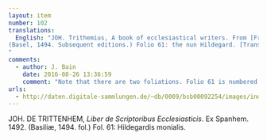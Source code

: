```yaml
---
layout: item
number: 102
translations:
  English: "JOH. Trithemius, A book of ecclesiastical writers. From [Frederic] Spanhem, 1492.
(Basel, 1494. Subsequent editions.) Folio 61: the nun Hildegard. [Trans. J. Bock]
"
comments:
  - author: J. Bain
    date: 2016-08-26 13:36:59
    comment: "Note that there are two foliations. Folio 61 is numbered on the inside top right; easier to see is f.143 in red on the outside top right."
urls:
  - http://daten.digitale-sammlungen.de/~db/0009/bsb00092254/images/index.html?id=00092254&groesser=&fip=xsenxsxdsydxsxdsydeayaeayaxs&no=9&seite=1
---
```


JOH. DE TRITTENHEM, <em>Liber de Scriptoribus Ecclesiasticis</em>. Ex Spanhem. 1492. (Basiliæ, 1494. fol.) Fol. 61: Hildegardis monialis.
